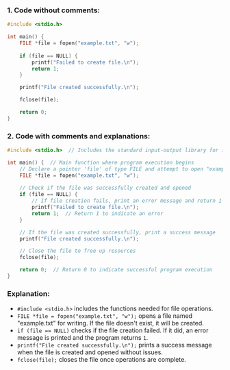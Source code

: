 ### **1. Code without comments:**
```c
#include <stdio.h>

int main() {
    FILE *file = fopen("example.txt", "w");
    
    if (file == NULL) {
        printf("Failed to create file.\n");
        return 1;
    }

    printf("File created successfully.\n");

    fclose(file);

    return 0;
}
```

### **2. Code with comments and explanations:**
```c
#include <stdio.h>  // Includes the standard input-output library for input-output operations

int main() {  // Main function where program execution begins
    // Declare a pointer 'file' of type FILE and attempt to open "example.txt" for writing
    FILE *file = fopen("example.txt", "w");
    
    // Check if the file was successfully created and opened
    if (file == NULL) {
        // If file creation fails, print an error message and return 1 to indicate failure
        printf("Failed to create file.\n");
        return 1;  // Return 1 to indicate an error
    }

    // If the file was created successfully, print a success message
    printf("File created successfully.\n");

    // Close the file to free up resources
    fclose(file);

    return 0;  // Return 0 to indicate successful program execution
}
```

### Explanation:

- `#include <stdio.h>` includes the functions needed for file operations.
- `FILE *file = fopen("example.txt", "w");` opens a file named "example.txt" for writing. If the file doesn't exist, it will be created.
- `if (file == NULL)` checks if the file creation failed. If it did, an error message is printed and the program returns `1`.
- `printf("File created successfully.\n");` prints a success message when the file is created and opened without issues.
- `fclose(file);` closes the file once operations are complete.
